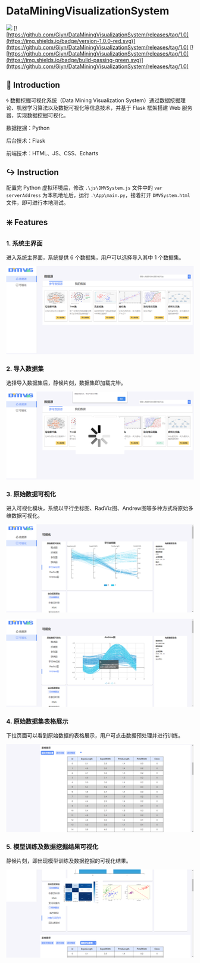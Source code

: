 # DataMiningVisualizationSystem

[![](https://img.shields.io/badge/release-beta-blue.svg)](https://github.com/Giyn/DataMiningVisualizationSystem/releases/tag/1.0) [![https://github.com/Giyn/DataMiningVisualizationSystem/releases/tag/1.0](https://img.shields.io/badge/version-1.0.0-red.svg)](https://github.com/Giyn/DataMiningVisualizationSystem/releases/tag/1.0) [![https://github.com/Giyn/DataMiningVisualizationSystem/releases/tag/1.0](https://img.shields.io/badge/build-passing-green.svg)](https://github.com/Giyn/DataMiningVisualizationSystem/releases/tag/1.0)



## :scroll: Introduction

🌀 数据挖掘可视化系统（Data Mining Visualization System）通过数据挖掘理论、机器学习算法以及数据可视化等信息技术，并基于 Flask 框架搭建 Web 服务器，实现数据挖掘可视化。

数据挖掘：Python

后台技术：Flask

前端技术：HTML、JS、CSS、Echarts



## :arrow_right_hook: Instruction

配置完 Python 虚拟环境后，修改 `.\js\DMVSystem.js` 文件中的 `var serverAddress` 为本机地址后，运行 `.\App\main.py`，接着打开 `DMVSystem.html` 文件，即可进行本地测试。



## :sparkle: Features

### 1. 系统主界面

进入系统主界面，系统提供 6 个数据集，用户可以选择导入其中 1 个数据集。

![系统主界面.png](https://github.com/Giyn/DataMiningVisualizationSystem/blob/master/Screenshot/%E7%B3%BB%E7%BB%9F%E4%B8%BB%E7%95%8C%E9%9D%A2.png?raw=true)



### 2. 导入数据集

选择导入数据集后，静候片刻，数据集即加载完毕。

![导入数据集.png](https://github.com/Giyn/DataMiningVisualizationSystem/blob/master/Screenshot/%E5%AF%BC%E5%85%A5%E6%95%B0%E6%8D%AE%E9%9B%86.png?raw=true)



### 3. 原始数据可视化

进入可视化模块，系统以平行坐标图、RadViz图、Andrew图等多种方式将原始多维数据可视化。

![可视化界面1.png](https://github.com/Giyn/DataMiningVisualizationSystem/blob/master/Screenshot/%E5%8F%AF%E8%A7%86%E5%8C%96%E7%95%8C%E9%9D%A21.png?raw=true)

![可视化界面2.png](https://github.com/Giyn/DataMiningVisualizationSystem/blob/master/Screenshot/%E5%8F%AF%E8%A7%86%E5%8C%96%E7%95%8C%E9%9D%A22.png?raw=true)



### 4. 原始数据集表格展示

下拉页面可以看到原始数据的表格展示，用户可点击数据预处理并进行训练。

![原始数据集表格展示.png](https://github.com/Giyn/DataMiningVisualizationSystem/blob/master/Screenshot/%E5%8E%9F%E5%A7%8B%E6%95%B0%E6%8D%AE%E9%9B%86%E8%A1%A8%E6%A0%BC%E5%B1%95%E7%A4%BA.png?raw=true)



### 5. 模型训练及数据挖掘结果可视化

静候片刻，即出现模型训练及数据挖掘的可视化结果。

![模型训练及数据挖掘结果可视化.png](https://github.com/Giyn/DataMiningVisualizationSystem/blob/master/Screenshot/%E6%A8%A1%E5%9E%8B%E8%AE%AD%E7%BB%83%E5%8F%8A%E6%95%B0%E6%8D%AE%E6%8C%96%E6%8E%98%E7%BB%93%E6%9E%9C%E5%8F%AF%E8%A7%86%E5%8C%96.png?raw=true)

